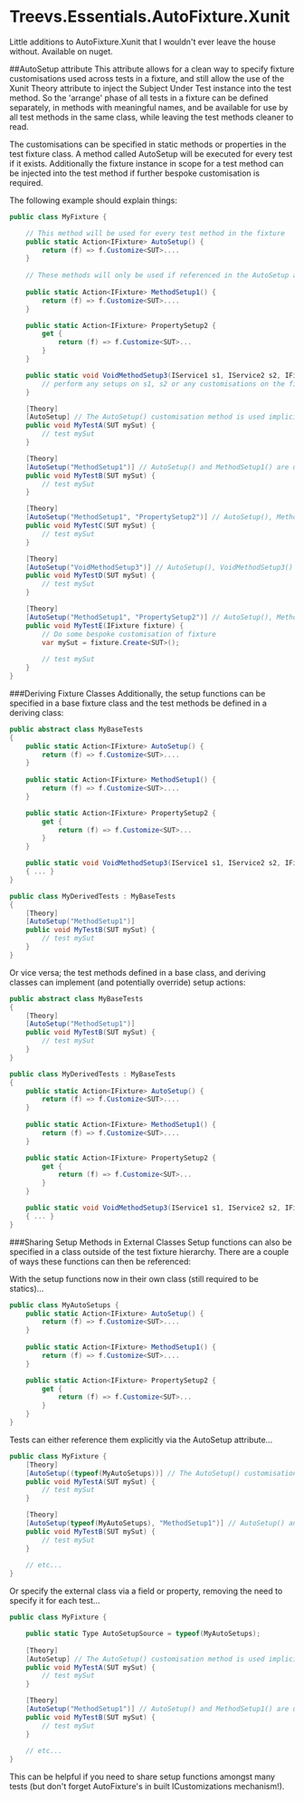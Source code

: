Treevs.Essentials.AutoFixture.Xunit
=============================
Little additions to AutoFixture.Xunit that I wouldn't ever leave the house without. Available on nuget.

##AutoSetup attribute
This attribute allows for a clean way to specify fixture customisations used across tests in a fixture, and still allow the use of the Xunit Theory attribute to inject the Subject Under Test instance into the test method.  So the 'arrange' phase of all tests in a fixture can be defined separately, in methods with meaningful names, and be available for use by all test methods in the same class, while leaving the test methods cleaner to read.

The customisations can be specified in static methods or properties in the test fixture class.  A method called AutoSetup will be executed for every test if it exists.  Additionally the fixture instance in scope for a test method can be injected into the test method if further bespoke customisation is required.

The following example should explain things:

```c#
public class MyFixture {

	// This method will be used for every test method in the fixture
	public static Action<IFixture> AutoSetup() {
		return (f) => f.Customize<SUT>....
	}
	
	// These methods will only be used if referenced in the AutoSetup attribute of a test method...
	
	public static Action<IFixture> MethodSetup1() {
		return (f) => f.Customize<SUT>....
	}

	public static Action<IFixture> PropertySetup2 {
		get {
			return (f) => f.Customize<SUT>...
		}
	}

    public static void VoidMethodSetup3(IService1 s1, IService2 s2, IFixture fixture) {
	    // perform any setups on s1, s2 or any customisations on the fixture itself
	}

	[Theory]
	[AutoSetup] // The AutoSetup() customisation method is used implicitly
	public void MyTestA(SUT mySut) {
		// test mySut
	}

	[Theory]
	[AutoSetup("MethodSetup1")] // AutoSetup() and MethodSetup1() are used
	public void MyTestB(SUT mySut) {
		// test mySut
	}

	[Theory]
	[AutoSetup("MethodSetup1", "PropertySetup2")] // AutoSetup(), MethodSetup1() and PropertySetup2 are used
	public void MyTestC(SUT mySut) {
		// test mySut
	}

    [Theory]
	[AutoSetup("VoidMethodSetup3")] // AutoSetup(), VoidMethodSetup3() are used
	public void MyTestD(SUT mySut) {
		// test mySut
	}

	[Theory]
	[AutoSetup("MethodSetup1", "PropertySetup2")] // AutoSetup(), MethodSetup1() and PropertySetup2 are used
	public void MyTestE(IFixture fixture) {
		// Do some bespoke customisation of fixture
		var mySut = fixture.Create<SUT>();
		
		// test mySut		
	}
}
```

###Deriving Fixture Classes
Additionally, the setup functions can be specified in a base fixture class and the test methods be defined in a deriving class:

```c#
public abstract class MyBaseTests
{
	public static Action<IFixture> AutoSetup() {
		return (f) => f.Customize<SUT>....
	}
	
	public static Action<IFixture> MethodSetup1() {
		return (f) => f.Customize<SUT>....
	}

	public static Action<IFixture> PropertySetup2 {
		get {
			return (f) => f.Customize<SUT>...
		}
	}

    public static void VoidMethodSetup3(IService1 s1, IService2 s2, IFixture fixture)
    { ... }
}

public class MyDerivedTests : MyBaseTests
{
	[Theory]
	[AutoSetup("MethodSetup1")]
	public void MyTestB(SUT mySut) {
		// test mySut
	}
}
```

Or vice versa; the test methods defined in a base class, and deriving classes can implement (and potentially override) setup actions:

```c#
public abstract class MyBaseTests
{
	[Theory]
	[AutoSetup("MethodSetup1")]
	public void MyTestB(SUT mySut) {
		// test mySut
	}
}

public class MyDerivedTests : MyBaseTests
{
	public static Action<IFixture> AutoSetup() {
		return (f) => f.Customize<SUT>....
	}
	
	public static Action<IFixture> MethodSetup1() {
		return (f) => f.Customize<SUT>....
	}

	public static Action<IFixture> PropertySetup2 {
		get {
			return (f) => f.Customize<SUT>...
		}
	}

    public static void VoidMethodSetup3(IService1 s1, IService2 s2, IFixture fixture)
    { ... }	
}
```

###Sharing Setup Methods in External Classes
Setup functions can also be specified in a class outside of the test fixture hierarchy.  There are a couple of ways these functions can then be referenced:

With the setup functions now in their own class (still required to be statics)...

```c#
public class MyAutoSetups {
	public static Action<IFixture> AutoSetup() {
		return (f) => f.Customize<SUT>....
	}
	
	public static Action<IFixture> MethodSetup1() {
		return (f) => f.Customize<SUT>....
	}

	public static Action<IFixture> PropertySetup2 {
		get {
			return (f) => f.Customize<SUT>...
		}
	}
}
```

Tests can either reference them explicitly via the AutoSetup attribute...

```c#
public class MyFixture {
    [Theory]
	[AutoSetup((typeof(MyAutoSetups))] // The AutoSetup() customisation method is used implicitly
	public void MyTestA(SUT mySut) {
		// test mySut
	}

	[Theory]
	[AutoSetup(typeof(MyAutoSetups), "MethodSetup1")] // AutoSetup() and MethodSetup1() are used
	public void MyTestB(SUT mySut) {
		// test mySut
	}
    
    // etc...
}
```

Or specify the external class via a field or property, removing the need to specify it for each test...

```c#
public class MyFixture {

    public static Type AutoSetupSource = typeof(MyAutoSetups);
    
    [Theory]
	[AutoSetup] // The AutoSetup() customisation method is used implicitly
	public void MyTestA(SUT mySut) {
		// test mySut
	}

	[Theory]
	[AutoSetup("MethodSetup1")] // AutoSetup() and MethodSetup1() are used
	public void MyTestB(SUT mySut) {
		// test mySut
	}
    
    // etc...
}
```

This can be helpful if you need to share setup functions amongst many tests (but don't forget AutoFixture's in built ICustomizations mechanism!).


